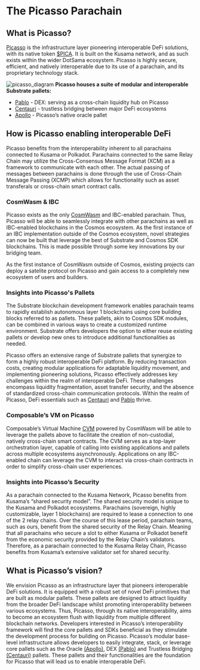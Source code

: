 # The Picasso Parachain 

## What is Picasso?

[Picasso] is the infrastructure layer pioneering interoperable DeFi solutions, with its native token [$PICA]. 
It is built on the Kusama network, and as such exists within the wider DotSama ecosystem. 
Picasso is highly secure, efficient, and natively interoperable due to its use of a parachain, 
and its proprietary technology stack.

[Picasso]: http://picasso.xyz
[$PICA]: ./picasso/tokenomics.md

![picasso_diagram](./picasso/picasso-diagram.png)
**Picasso houses a suite of modular and interoperable Substrate pallets:**

- [Pablo] - DEX: serving as a cross-chain liquidity hub on Picasso
- [Centauri] - trustless bridging between major DeFi ecosystems
- [Apollo] - Picasso’s native oracle pallet

[Pablo]: ../products/pablo-overview.md
[Centauri]: ../products/centauri-overview.md
[Apollo]: ../products/apollo-overview.md

## How is Picasso enabling interoperable DeFi

Picasso benefits from the interoperability inherent to all parachains connected to Kusama or Polkadot. 
Parachains connected to the same Relay Chain may utilize the Cross-Consensus Message Format 
(XCM) as a framework to communicate with each other. 
The actual passing of messages between parachains is done through the use of Cross-Chain Message Passing 
(XCMP) which allows for functionality such as asset transferals or cross-chain smart contract calls.

### CosmWasm & IBC

Picasso exists as the only [CosmWasm](../products/cosmwasm-vm-overview.md) and IBC-enabled parachain. 
Thus, Picasso will be able to seamlessly integrate with other parachains 
as well as IBC-enabled blockchains in the Cosmos ecosystem. 
As the first instance of an IBC implementation outside of the Cosmos ecosystem, 
novel strategies can now be built that leverage the best of Substrate and Cosmos SDK blockchains. 
This is made possible through some key innovations by our bridging team.

As the first instance of CosmWasm outside of Cosmos, existing projects can deploy a satelite protocol on Picasso and gain access to a completely new ecosystem of users and builders.

### Insights into Picasso's Pallets

The Substrate blockchain development framework enables parachain teams to rapidly establish autonomous layer 1 blockchains using core building blocks referred to as pallets. These pallets, akin to Cosmos SDK modules, can be combined in various ways to create a customized runtime environment. Substrate offers developers the option to either reuse existing pallets or develop new ones to introduce additional functionalities as needed.

Picasso offers an extensive range of Substrate pallets that synergize to form a highly robust interoperable DeFi platform. By reducing transaction costs, creating modular applications for adaptable liquidity movement, and implementing pioneering solutions, Picasso effectively addresses key challenges within the realm of interoperable DeFi. These challenges encompass liquidity fragmentation, asset transfer security, and the absence of standardized cross-chain communication protocols. Within the realm of Picasso, DeFi essentials such as [Centauri] and [Pablo] thrive.

### Composable’s VM on Picasso

Composable’s Virtual Machine [CVM](../products/xcvm.md) powered by CosmWasm will be able to leverage the pallets above to facilitate the creation of non-custodial, natively cross-chain smart contracts. The CVM serves as a top-layer orchestration layer, capable of calling into existing applications and pallets across multiple ecosystems asynchronously. Applications on any IBC-enabled chain can leverage the CVM to interact via cross-chain contracts in order to simplify cross-chain user experiences.

### Insights into Picasso’s Security

As a parachain connected to the Kusama Network, Picasso benefits from Kusama’s “shared security model”. 
The shared security model is unique to the Kusama and Polkadot ecosystems. 
Parachains (sovereign, highly customizable, layer 1 blockchains) 
are required to lease a connection to one of the 2 relay chains.
Over the course of this lease period, parachain teams, 
such as ours, benefit from the shared security of the Relay Chain.
Meaning that all parachains who secure a slot to either Kusama or Polkadot benefit from the economic security 
provided by the Relay Chain’s validators. 
Therefore, as a parachain connected to the Kusama Relay Chain, 
Picasso benefits from Kusama’s extensive validator set for shared security.

## What is Picasso’s vision?

We envision Picasso as an infrastructure layer that pioneers interoperable DeFi solutions. 
It is equipped with a robust set of novel DeFi primitives that are built as modular pallets. 
These pallets are designed 
to attract liquidity from the broader DeFi landscape whilst promoting interoperability between various ecosystems. 
Thus, Picasso, through its native interoperability, 
aims to become an ecosystem flush with liquidity from multiple different blockchain networks.
Developers interested in Picasso’s interoperability framework will find the core pallets and SDKs beneficial 
as they stimulate the development process for building on Picasso. 
Picasso’s modular base-level infrastructure allows developers to easily integrate, stack, 
or leverage core pallets such as the Oracle [(Apollo)], 
DEX [(Pablo)] and Trustless Bridging [(Centauri)] pallets. 
These pallets and their functionalities are the foundation for Picasso that will lead us to enable interoperable DeFi.

[(Apollo)]: ../products/apollo-overview.md
[(Pablo)]: ../products/pablo-overview.md
[(Centauri)]: ../products/centauri-overview.md